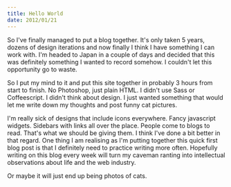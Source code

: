 ```yaml
--- 
title: Hello World
date: 2012/01/21
---
```


So I've finally managed to put a blog together. It's only taken 5 years, dozens of design iterations and now finally I think I have something I can work with. I'm headed to Japan in a couple of days and decided that this was definitely something I wanted to record somehow. I couldn't let this opportunity go to waste. 

So I put my mind to it and put this site together in probably 3 hours from start to finish. No Photoshop, just plain HTML. I didn't use Sass or Coffeescript. I didn't think about design. I just wanted something that would let me write down my thoughts and post funny cat pictures.

I'm really sick of designs that include icons everywhere. Fancy javascript widgets. Sidebars with links all over the place. People come to blogs to read. That's what we should be giving them. I think I've done a bit better in that regard. One thing I am realising as I'm putting together this quick first blog post is that I definitely need to practice writing more often. Hopefully writing on this blog every week will turn my caveman ranting into intellectual observations about life and the web industry. 

Or maybe it will just end up being photos of cats.
